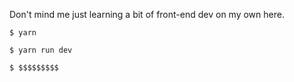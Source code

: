 Don't mind me just learning a bit of front-end dev on my own here.

`$ yarn`

`$ yarn run dev`

`$ $$$$$$$$$`
